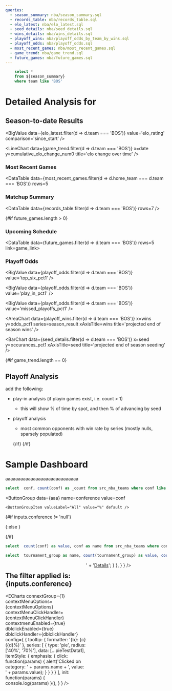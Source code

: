 ```yaml
---
queries:
  - season_summary: nba/season_summary.sql
  - records_table: nba/records_table.sql
  - elo_latest: nba/elo_latest.sql
  - seed_details: nba/seed_details.sql
  - wins_details: nba/wins_details.sql
  - playoff_wins: nba/playoff_odds_by_team_by_wins.sql
  - playoff_odds: nba/playoff_odds.sql
  - most_recent_games: nba/most_recent_games.sql
  - game_trend: nba/game_trend.sql
  - future_games: nba/future_games.sql
---
```


```sql filtered_season_summary
    select *
    from ${season_summary}
    where team like 'BOS'
```


<script>

let contextMenuOptions = [{'key': 'Cross Filter', menuClass: 'menu-option'},{'key': 'Drill to Detail', menuClass: 'menu-option'}, {'key': 'Drill By', menuClass: 'menu-option', menuClass: 'menu-option'}, {'key': 'Show Correlations', menuClass: 'menu-option'}];
	
let contextMenuClickHandler = () => {
    console.log('clicked contextmenu option >>', event.target , ' params ::: ', window.__selectedContextMenuParams);
    inputs.conference = window.__selectedContextMenuParams?.data?.name;
    event.target.parentElement.parentElement.style.display='none';
    window.__selectedContextMenuParams = undefined;
}


let dblclickHandler = () => {
    console.log('dblclickHandler option >>', event.target);
    if (inputs.conference == '%'){
        inputs.conference = __dblclickParams.name || __dblclickParams?.data?.name;
    } else {
        inputs.conference = "%";
    }
}


  onMount(() => {
    const charts = document.querySelector('div.chart-container div.chart');
    for (let i = 0; i < charts.length; i++) {
        let _echartDom = charts[i];
        const _echart = echarts.getInstanceByDom(_echartDom);
        console.log('_echartDom ', _echartDom);
        console.log('Echart instance is ',_echart);
        // debugger;
    }

  })
</script>

# Detailed Analysis for <Value data={filtered_season_summary} column=team_long/>

## Season-to-date Results

<BigValue 
    data={elo_latest.filter(d => d.team === 'BOS')} 
    value='elo_rating' 
    comparison='since_start' 
/> 

<BigValue 
    data={filtered_season_summary} 
    value='predicted_wins' 
    comparison='vs_vegas_num1' 
/> 

<BigValue 
    data={filtered_season_summary} 
    value='seed_range' 
/> 

<BigValue 
    data={filtered_season_summary} 
    value='win_range' 
/> 

<LineChart
    data={game_trend.filter(d =>  d.team === 'BOS')} 
    x=date
    y=cumulative_elo_change_num0
    title='elo change over time'
/>

### Most Recent Games

<DataTable
    data={most_recent_games.filter(d => d.home_team ===  d.team === 'BOS')} 
    rows=5
>
  <Column id=date/>
  <Column id=T title=" "/>
  <Column id=visiting_team/>
  <Column id=" "/>
  <Column id=home_team/>
  <Column id=winning_team/>
  <Column id=score/>
</DataTable>


### Matchup Summary

<DataTable
    data={records_table.filter(d =>  d.team === 'BOS')} 
    rows=7
/>

{#if future_games.length > 0}
### Upcoming Schedule

<DataTable data={future_games.filter(d =>  d.team === 'BOS')} rows=5 link=game_link>
  <Column id=date/>
  <Column id=T title=" "/>
  <Column id=visitor/>
  <Column id=home/>
  <Column id=home_win_pct1 title="Win % (Home)"/>
  <Column id=american_odds align=right title="Odds (Home)"/>
  <Column id=implied_line_num1 title="Line (Home)"/>
  <Column id=predicted_score title="Score"/>
</DataTable>

### Playoff Odds

<BigValue 
    data={playoff_odds.filter(d =>  d.team === 'BOS')} 
    value='top_six_pct1' 
/> 

<BigValue 
    data={playoff_odds.filter(d =>  d.team === 'BOS')} 
    value='play_in_pct1' 
/> 

<BigValue 
    data={playoff_odds.filter(d =>  d.team === 'BOS')} 
    value='missed_playoffs_pct1' 
/> 

<AreaChart 
    data={playoff_wins.filter(d =>  d.team === 'BOS')}
    x=wins
    y=odds_pct1
    series=season_result
    xAxisTitle=wins
    title='projected end of season wins'
/>

<BarChart 
    data={seed_details.filter(d =>  d.team === 'BOS')} 
    x=seed
    y=occurances_pct1
    xAxisTitle=seed
    title='projected end of season seeding'
/>

{#if game_trend.length == 0}

## Playoff Analysis

add the following:
- play-in analysis (if playin games exist, i.e. count > 1)
  - this will show % of time by spot, and then % of advancing by seed
- playoff analysis
  - most common opponents with win rate by series (mostly nulls, sparsely populated)


  {/if}
  {/if}



# Sample Dashboard
aaaaaaaaaaaaaaaaaaaaaaaaaaaaa

```sql aaa
select  conf, count(conf) as _count from src_nba_teams where conf like '${inputs.conference}' group by conf order by _count desc
```

<ButtonGroup
    data={aaa} 
    name=conference
    value=conf
>
    <ButtonGroupItem valueLabel="All" value="%" default />
</ButtonGroup>



{#if inputs.conference != 'null'}
<DataTable data={aaa} link=team_link rows=30>
  <Column id=conf/>
  <Column id=_count/>
</DataTable>

{:else }

<DataTable data={aaa} link=team_link rows=30>
<!-- <DataTable data={aaa} rows=5 link=game_link> -->
  <Column id=conf/>
  <Column id=_count/>
</DataTable>

{/if}
```sql pieTestData1
select  count(conf) as value, conf as name from src_nba_teams where conf like '${inputs.conference}' group by name order by value desc
```


```sql pieTestData2
select  tournament_group as name, count(tournament_group) as value, count(conf) as value from src_nba_teams where conf like '${inputs.conference}' group by name, tournament_group order by value desc
```

<span style="display:flex">
<div style="width: 40vw; left: 10vw;">
<h2>The filter applied is: {inputs.conference}</h2>


<ECharts 
    connextGroup={1}
    contextMenuOptions={contextMenuOptions}
	contextMenuClickHandler={contextMenuClickHandler}
    contextmenuEnabled={true}
    dblclickEnabled={true}
	dblclickHandler={dblclickHandler}
    config={
        {
            tooltip: {
                formatter: '{b}: {c} ({d}%)'
            },
            series: [
                {
                    type: 'pie',
                    radius: ['40%', '70%'],
                    data: [...pieTestData1],
                    itemStyle: {
                        emphasis: {
                            click: function(params) {
                                alert('Clicked on category: ' + params.name + ', value: ' + params.value);
                            }
                        }
                    }
                }
            ],
            init: function(params) {
                console.log(params)
            }(),
        }
    } />
</div>


<div style="width: 40vw; left: 50vw;">
<ECharts
    contextMenuOptions={contextMenuOptions}
	contextMenuClickHandler={contextMenuClickHandler}
	dblclickEnabled={true}
	dblclickHandler={dblclickHandler}
    contextmenuEnabled={true}
    connextGroup={1}
    config={
        {
            tooltip: {
                formatter: '{b}: {c} ({d}%)'
            },
            series: [
                {
                    type: 'pie',
                    radius: ['40%', '70%'],
                    data: [...pieTestData2],
                }
            ],
            init: function(params) {
                console.log(params)
            }(),
            tooltip: {
                trigger: 'item',
                formatter: function (params) {
                return params.name + ': ' + params.value + '<br/>' +
                        '<a href="report_details.html?category=' + params.name + '">Details</a>';
                }
            },
        }
    } />
</div>
</span>

